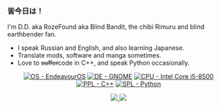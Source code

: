 ### 皆今日は！
I'm D.D. aka RozeFound aka Blind Bandit, the chibi Rimuru and blind earthbender fan. 

- I speak Russian and English, and also learning Japanese.
- Translate mods, software and manga sometimes.
- Love to ~~suffer~~code in C++, and speak Python occasionally.

<p align="center">
<a href="https://archlinux.org"><img src="https://img.shields.io/badge/ArchLinux-blue?logo=archlinux&style=for-the-badge&logoColor=white" alt="OS - EndeavourOS"></a> <a href="https://gnome.org"><img src="https://img.shields.io/badge/Gnome-4A86CF?logo=gnome&style=for-the-badge&logoColor=white" alt="DE - GNOME"></a>
<a href="https://www.intel.com/content/www/us/en/products/sku/132222/intel-core-i512450h-processor-12m-cache-up-to-4-40-ghz/specifications.html?wapkw=i5%2012450h"><img src="https://img.shields.io/badge/i5--12450h-0071C5?logo=intel&style=for-the-badge&logoColor=white" alt="CPU - Intel Core i5-8500"></a>
<a href="http://101.lv/learn/C++"><img src="https://img.shields.io/badge/Cpp-5C6BC0?logo=c%2B%2B&style=for-the-badge&logoColor=white" alt="PPL - C++"></a>
<a href="https://www.python.org"><img src="https://img.shields.io/badge/Python-FED142?logo=python&style=for-the-badge" alt="SPL - Python"></a>
</p>

<p align="center"> <a href=https://github.com/anuraghazra/github-readme-stats>
 <picture>
 <source
   srcset="https://github-readme-stats.vercel.app/api?username=RozeFound&count_private=true&show_icons=true&theme=dracula&bg_color=ffffff00&hide_title=true&hide=contribs&hide_border=true&card_width=460"
   media="(prefers-color-scheme: dark)"
 />
 <source
   srcset="https://github-readme-stats.vercel.app/api?username=RozeFound&count_private=true&show_icons=true&bg_color=ffffff00&hide_title=true&hide=contribs&hide_border=true&card_width=460"
   media="(prefers-color-scheme: light), (prefers-color-scheme: no-preference)"
 />
 <img src="https://github-readme-stats.vercel.app/api?username=RozeFound&count_private=true&show_icons=true&bg_color=ffffff00&hide_title=true&hide=contribs&hide_border=true&card_width=460"/>
 </picture>
 </a> <a href=https://github.com/anuraghazra/github-readme-stats>
 <picture>
 <source 
   srcset="https://github-readme-stats.vercel.app/api/top-langs/?username=RozeFound&layout=compact&theme=dracula&bg_color=ffffff00&hide_border=true&langs_count=4"
   media="(prefers-color-scheme: dark)"
 />
 <source
   srcset="https://github-readme-stats.vercel.app/api/top-langs/?username=RozeFound&layout=compact&bg_color=ffffff00&hide_border=true&langs_count=4"
   media="(prefers-color-scheme: light), (prefers-color-scheme: no-preference)"
 />
 <img src="https://github-readme-stats.vercel.app/api/top-langs/?username=RozeFound&layout=compact&bg_color=ffffff00&hide_border=true&langs_count=4"/>
 </picture>
</a> </p>
